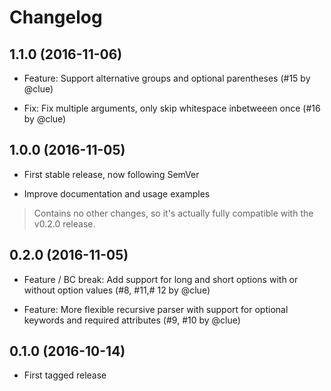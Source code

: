 # Changelog

## 1.1.0 (2016-11-06)

* Feature: Support alternative groups and optional parentheses
  (#15 by @clue)

* Fix: Fix multiple arguments, only skip whitespace inbetweeen once
  (#16 by @clue)

## 1.0.0 (2016-11-05)

* First stable release, now following SemVer

* Improve documentation and usage examples

> Contains no other changes, so it's actually fully compatible with the v0.2.0 release.

## 0.2.0 (2016-11-05)

* Feature / BC break: Add support for long and short options with or without option values
  (#8, #11,# 12 by @clue)

* Feature: More flexible recursive parser with support for optional keywords and required attributes
  (#9, #10 by @clue)

## 0.1.0 (2016-10-14)

* First tagged release
